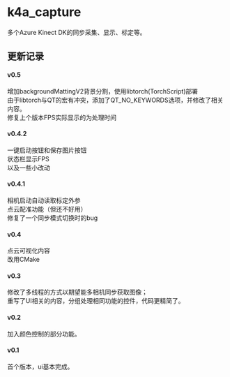 # k4a_capture
多个Azure Kinect DK的同步采集、显示、标定等。

## 更新记录  
#### v0.5
增加backgroundMattingV2背景分割，使用libtorch(TorchScript)部署  
由于libtorch与QT的宏有冲突，添加了QT_NO_KEYWORDS选项，并修改了相关内容。  
修复上个版本FPS实际显示的为处理时间
#### v0.4.2
一键启动按钮和保存图片按钮  
状态栏显示FPS  
以及一些小改动
#### v0.4.1
相机启动自动读取标定外参  
点云配准功能（但还不好用）  
修复了一个同步模式切换时的bug
#### v0.4
点云可视化内容  
改用CMake
#### v0.3
修改了多线程的方式以期望能多相机同步获取图像；  
重写了UI相关的内容，分组处理相同功能的控件，代码更精简了。  
#### v0.2 
加入颜色控制的部分功能。  
#### v0.1
首个版本，ui基本完成。  

